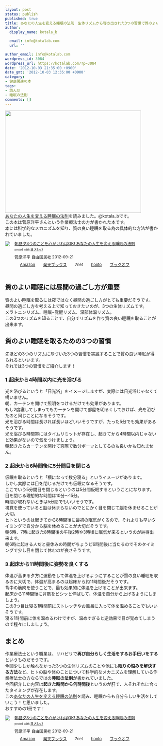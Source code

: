 ```yaml
---
layout: post
status: publish
published: true
title: あなたの人生を変える睡眠の法則　生体リズムから導き出された3つの習慣で質のよい睡眠を！
author:
  display_name: kotala_b

  email: info@kotalab.com
  url: ''

author_email: info@kotalab.com
wordpress_id: 3084
wordpress_url: https://kotalab.com/?p=3084
date: '2012-10-03 21:35:00 +0900'
date_gmt: '2012-10-03 12:35:00 +0900'
category:
- 健康関連の本
tags:
- 読んだ
- 睡眠の法則
comments: []
---
```

<p><a href="https://kotalab.com/wp-content/uploads/suimin_121003.jpg"><img src="https://kotalab.com/wp-content/uploads/suimin_121003.jpg" alt="" title="suimin_121003" width="448" height="336" class="alignnone size-full wp-image-3097" /></a><br />
<a href="http://www.amazon.co.jp/exec/obidos/asin/4426115272/same-22/" rel="nofollow" name="booklink" target="_blank">あなたの人生を変える睡眠の法則</a>を読みました。@kotala_bです。<br />
この本は菅原洋平さんという作業療法士の方が書かれた本です。<br />
本には科学的なメカニズムを知り、質の良い睡眠を取る為の具体的な方法が書かれていました。</p>
<div class="booklink-box" style="text-align:left;padding-bottom:20px;font-size:small;/zoom: 1;overflow: hidden;">
<div class="booklink-image" style="float:left;margin:0 15px 10px 0;"><a href="http://www.amazon.co.jp/exec/obidos/asin/4426115272/same-22/" name="booklink" rel="nofollow" target="_blank"><img src="http://ecx.images-amazon.com/images/I/51feGHHQbyL._SL160_.jpg" style="border: none;" /></a></div>
<div class="booklink-info" style="line-height:120%;/zoom: 1;overflow: hidden;">
<div class="booklink-name" style="margin-bottom:10px;line-height:120%"><a href="http://www.amazon.co.jp/exec/obidos/asin/4426115272/same-22/" rel="nofollow" name="booklink" target="_blank">朝昼夕3つのことを心がければOK!  あなたの人生を変える睡眠の法則</a>
<div class="booklink-powered-date" style="font-size:8pt;margin-top:5px;font-family:verdana;line-height:120%">posted with <a href="http://yomereba.com" target="_blank">ヨメレバ</a></div>
</div>
<div class="booklink-detail" style="margin-bottom:5px;">菅原洋平 自由国民社 2012-09-21    </div>
<div class="booklink-link2" style="margin-top:10px;">
<div class="shoplinkamazon" style="display:inline;margin-right:5px;background: url('http://img.yomereba.com/tam_y.gif') 0 0 no-repeat;padding: 2px 0 2px 18px;white-space: nowrap;"><a href="http://www.amazon.co.jp/exec/obidos/asin/4426115272/same-22/" rel="nofollow" target="_blank" title="アマゾン" >Amazon</a></div>
<div class="shoplinkrakuten" style="display:inline;margin-right:5px;background: url('http://img.yomereba.com/tam_y.gif') 0 -50px no-repeat;padding: 2px 0 2px 18px;white-space: nowrap;"><a href="http://hb.afl.rakuten.co.jp/hgc/0fa7afc8.bbfc196a.0fa7afc9.d56c38f1/?pc=http%3A%2F%2Fbooks.rakuten.co.jp%2Frb%2F11917703%2F%3Fscid%3Daf_ich_link_urltxt%26m%3Dhttp%3A%2F%2Fm.rakuten.co.jp%2Fev%2Fbook%2F" rel="nofollow" target="_blank" title="楽天ブックス" >楽天ブックス</a></div>
<div class="shoplinkseven" style="display:inline;margin-right:5px;background: url('http://img.yomereba.com/tam_y.gif') 0 -100px no-repeat;padding: 2px 0 2px 18px;white-space: nowrap;"><span class="removed_link" title="http://click.linksynergy.com/fs-bin/click?id=d2yYUp776R4&amp;subid=&amp;offerid=197738.1&amp;type=10&amp;tmpid=1787&amp;RD_PARM1=http%253A%252F%252Fwww.7netshopping.jp%252Fbooks%252Fsearch_result%252F%253Fctgy%253Dbooks%2526code%253D4426115272">7net</span></div>
<div class="shoplinkbk1" style="display:inline;margin-right:5px;background: url('http://img.yomereba.com/tam_y.gif') 0 -150px no-repeat;padding: 2px 0 2px 18px;white-space: nowrap;"><a href="http://ck.jp.ap.valuecommerce.com/servlet/referral?sid=2967684&pid=881104827&vc_url=http%3A%2F%2Fhonto.jp%2Fnetstore%2Fsearch_021_104426115272.html%3Fsrchf%3D1%26srchGnrNm%3D1" target="_blank" title="bk1" >honto</a></div>
<div class="shoplinkbookoff" style="display:inline;margin-right:5px;background: url('http://img.yomereba.com/tam_y.gif') 0 -200px no-repeat;padding: 2px 0 2px 18px;white-space: nowrap;"><a href="http://click.linksynergy.com/fs-bin/click?id=d2yYUp776R4&subid=&offerid=169505.1&type=10&tmpid=3677&RD_PARM1=http%253A%252F%252Fwww.bookoffonline.co.jp%252Fdisplay%252FL001%252Cbg%253D12%252Cq%253D9784426115272" rel="nofollow" target="_blank" title="ブックオフオンライン" >ブックオフ</a></div>
</div>
</div>
<div class="booklink-footer" style="clear: left"></div>
</div>
<p><!--more--></p>
<h2>質のよい睡眠には昼間の過ごし方が重要</h2>
<p>質のよい睡眠を取るには夜ではなく昼間の過ごし方がとても重要だそうです。<br />
昼間の過ごし方を考える上で知っておきたいのが、3つの生体リズムです。<br />
メラトニンリズム、睡眠&minus;覚醒リズム、深部体温リズム。<br />
この3つのリズムを知ることで、自分でリズムを作り質の良い睡眠を取ることが出来ます。</p>
<h2>質のよい睡眠を取るための3つの習慣</h2>
<p>先ほどの3つのリズムに基づいた3つの習慣を実践することで質の良い睡眠が得られるといいます。<br />
それでは3つの習慣をご紹介します！</p>
<h3>1.起床から4時間以内に光を浴びる</h3>
<p>光を浴びるというと「日光浴」をイメージしますが、実際には日光浴じゃなくて構いません。<br />
朝、カーテンを開けて照明をつけるだけでも効果があります。<br />
もし2度寝してしまってもカーテンを開けて部屋を明るくしておけば、光を浴びたのと同じことになるそうです。<br />
光を浴びる時間は長ければ長いほどいいそうですが、たった5分でも効果があるそうです。<br />
光を浴びる時間帯にはタイムリミットが存在し、起きてから4時間以内じゃないと効果がないので気をつけましょう。<br />
朝起きたらカーテンを開けて窓際で数分ボーッとしてるのも良いかも知れません。</p>
<h3>2.起床から6時間後に5分間目を閉じる</h3>
<p>仮眠を取るというと「横になって数分寝る」というイメージがあります。<br />
しかし実際には目を閉じるだけでも仮眠になるそうです。<br />
ここでいう5分間目を閉じるというのは5分間仮眠するということになります。<br />
目を閉じる理想的な時間は10分〜15分。<br />
時間が取れないときは5分間でもいいそうです。<br />
視覚を使っていると脳は休まらないのでとにかく目を閉じて脳を休ませることが大切。<br />
ヒトというのは起きてから8時間後に最初の眠気がくるので、それよりも早いタイミングで自分から脳を休めることが大切だそうです。<br />
朝6時、7時に起きた8時間後の午後2時や3時頃に眠気が来るというのが納得出来ます。<br />
朝6時に起きる人だと昼休みの時間がちょうど6時間後に当たるのでそのタイミングで少し目を閉じて休むのが良さそうです。</p>
<h3>3.起床から11時間後に姿勢を良くする</h3>
<p>体温が高まる夕方に運動をして体温を上げるようにすることが質の良い睡眠を取るのに大切で、体温が高まるのは起床から約11時間後だそうです。<br />
背中の筋肉を使うことで、最も効果的に体温を上げることが出来ます。<br />
起床から11時間後に背筋をビシッと伸ばして、体温を自分から上げるようにしましょう。<br />
この3つ目は寝る1時間前にストレッチやお風呂に入って体を温めることでもいいそうです。<br />
寝る1時間前に体を温めるわけですが、温めすぎると逆効果で目が覚めてしまうので程々にしましょう。</p>
<h2>まとめ</h2>
<p>作業療法士という職業は、リハビリで<strong>再び自分らしく生活をするお手伝いをする</strong>というものだそうです。<br />
今回少ししか触れなかった3つの生体リズムのことや他にも<strong>眠りの悩みを解決する方法</strong>など、ヒトの脳や体のことについて科学的なメカニズムを理解している作業療法士の方ならではの<strong>睡眠の法則</strong>が書かれていました。<br />
今回紹介した内容は<strong>起きた時間から何時間後</strong>というのが肝で、人それぞれに合ったタイミングが存在します。<br />
この<a href="http://www.amazon.co.jp/exec/obidos/asin/4426115272/same-22/" rel="nofollow" name="booklink" target="_blank">あなたの人生を変える睡眠の法則</a>を読み、睡眠からも自分らしい生活をしていこう！と思いました。<br />
おすすめの1冊です！</p>
<div class="booklink-box" style="text-align:left;padding-bottom:20px;font-size:small;/zoom: 1;overflow: hidden;">
<div class="booklink-image" style="float:left;margin:0 15px 10px 0;"><a href="http://www.amazon.co.jp/exec/obidos/asin/4426115272/same-22/" name="booklink" rel="nofollow" target="_blank"><img src="http://ecx.images-amazon.com/images/I/51feGHHQbyL._SL160_.jpg" style="border: none;" /></a></div>
<div class="booklink-info" style="line-height:120%;/zoom: 1;overflow: hidden;">
<div class="booklink-name" style="margin-bottom:10px;line-height:120%"><a href="http://www.amazon.co.jp/exec/obidos/asin/4426115272/same-22/" rel="nofollow" name="booklink" target="_blank">朝昼夕3つのことを心がければOK!  あなたの人生を変える睡眠の法則</a>
<div class="booklink-powered-date" style="font-size:8pt;margin-top:5px;font-family:verdana;line-height:120%">posted with <a href="http://yomereba.com" target="_blank">ヨメレバ</a></div>
</div>
<div class="booklink-detail" style="margin-bottom:5px;">菅原洋平 自由国民社 2012-09-21    </div>
<div class="booklink-link2" style="margin-top:10px;">
<div class="shoplinkamazon" style="display:inline;margin-right:5px;background: url('http://img.yomereba.com/tam_y.gif') 0 0 no-repeat;padding: 2px 0 2px 18px;white-space: nowrap;"><a href="http://www.amazon.co.jp/exec/obidos/asin/4426115272/same-22/" rel="nofollow" target="_blank" title="アマゾン" >Amazon</a></div>
<div class="shoplinkrakuten" style="display:inline;margin-right:5px;background: url('http://img.yomereba.com/tam_y.gif') 0 -50px no-repeat;padding: 2px 0 2px 18px;white-space: nowrap;"><a href="http://hb.afl.rakuten.co.jp/hgc/0fa7afc8.bbfc196a.0fa7afc9.d56c38f1/?pc=http%3A%2F%2Fbooks.rakuten.co.jp%2Frb%2F11917703%2F%3Fscid%3Daf_ich_link_urltxt%26m%3Dhttp%3A%2F%2Fm.rakuten.co.jp%2Fev%2Fbook%2F" rel="nofollow" target="_blank" title="楽天ブックス" >楽天ブックス</a></div>
<div class="shoplinkseven" style="display:inline;margin-right:5px;background: url('http://img.yomereba.com/tam_y.gif') 0 -100px no-repeat;padding: 2px 0 2px 18px;white-space: nowrap;"><span class="removed_link" title="http://click.linksynergy.com/fs-bin/click?id=d2yYUp776R4&amp;subid=&amp;offerid=197738.1&amp;type=10&amp;tmpid=1787&amp;RD_PARM1=http%253A%252F%252Fwww.7netshopping.jp%252Fbooks%252Fsearch_result%252F%253Fctgy%253Dbooks%2526code%253D4426115272">7net</span></div>
<div class="shoplinkbk1" style="display:inline;margin-right:5px;background: url('http://img.yomereba.com/tam_y.gif') 0 -150px no-repeat;padding: 2px 0 2px 18px;white-space: nowrap;"><a href="http://ck.jp.ap.valuecommerce.com/servlet/referral?sid=2967684&pid=881104827&vc_url=http%3A%2F%2Fhonto.jp%2Fnetstore%2Fsearch_021_104426115272.html%3Fsrchf%3D1%26srchGnrNm%3D1" target="_blank" title="bk1" >honto</a></div>
<div class="shoplinkbookoff" style="display:inline;margin-right:5px;background: url('http://img.yomereba.com/tam_y.gif') 0 -200px no-repeat;padding: 2px 0 2px 18px;white-space: nowrap;"><a href="http://click.linksynergy.com/fs-bin/click?id=d2yYUp776R4&subid=&offerid=169505.1&type=10&tmpid=3677&RD_PARM1=http%253A%252F%252Fwww.bookoffonline.co.jp%252Fdisplay%252FL001%252Cbg%253D12%252Cq%253D9784426115272" rel="nofollow" target="_blank" title="ブックオフオンライン" >ブックオフ</a></div>
</div>
</div>
<div class="booklink-footer" style="clear: left"></div>
</div>

